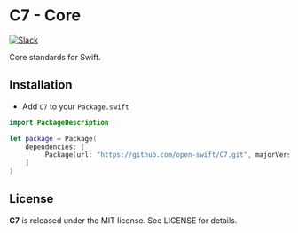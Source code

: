 # C7 - Core

[![Slack][slack-badge]][slack-url]

Core standards for Swift.

## Installation

- Add `C7` to your `Package.swift`

```swift
import PackageDescription

let package = Package(
    dependencies: [
        .Package(url: "https://github.com/open-swift/C7.git", majorVersion: 0, minor: 1)
    ]
)
```

License
-------

**C7** is released under the MIT license. See LICENSE for details.

[slack-badge]: http://slack.swiftx.io/badge.svg
[slack-url]: http://slack.swiftx.io